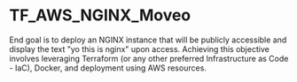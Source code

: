 # TF_AWS_NGINX_Moveo
End goal is to deploy an NGINX instance that will be publicly accessible and display the text "yo this is nginx" upon access. Achieving this objective involves leveraging Terraform (or any other preferred Infrastructure as Code - IaC), Docker, and deployment using AWS resources.

